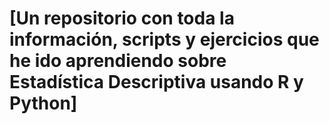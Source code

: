 # [Un repositorio con toda la información, scripts y ejercicios que he ido aprendiendo sobre Estadística Descriptiva usando R y Python]
